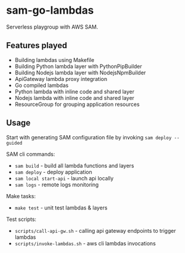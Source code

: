 # sam-go-lambdas

Serverless playgroup with AWS SAM.

## Features played

- Building lambdas using Makefile
- Building Python lambda layer with PythonPipBuilder
- Building Nodejs lambda layer with NodejsNpmBuilder
- ApiGateway lambda proxy integration
- Go compiled lambdas
- Python lambda with inline code and shared layer
- Nodejs lambda with inline code and shared layer
- ResourceGroup for grouping application resources

## Usage

Start with generating SAM configuration file by invoking `sam deploy --guided`

SAM cli commands:

- `sam build` - build all lambda functions and layers
- `sam deploy` - deploy application
- `sam local start-api` - launch api locally
- `sam logs` - remote logs monitoring

Make tasks:

- `make test` - unit test lambdas & layers

Test scripts:

- `scripts/call-api-gw.sh` - calling api gateway endpoints to trigger lambdas
- `scripts/invoke-lambdas.sh` - aws cli lambdas invocations
